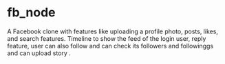 # fb_node
A Facebook clone with features like uploading a profile photo, posts, likes, and search features.
Timeline to show the feed of the login user, reply feature, user can also follow and can check its followers and followinggs and can upload story .
